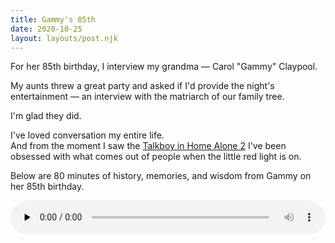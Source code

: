 ```yaml
---
title: Gammy's 85th
date: 2020-10-25
layout: layouts/post.njk
---
```


For her 85th birthday, I interview my grandma — Carol "Gammy" Claypool.

My aunts threw a great party and asked if I'd provide the night's entertainment — an interview with the matriarch of our family tree.

I'm glad they did.

I've loved conversation my entire life.   
And from the moment I saw the [Talkboy in Home Alone 2](https://www.youtube.com/watch?v=ePrAxox-sq0) I've been obsessed with what comes out of people when the little red light is on.

Below are 80 minutes of history, memories, and wisdom from Gammy on her 85th birthday.

<audio controls preload="none" style="width: 100%">
  <source src="https://s3-us-west-1.amazonaws.com/media.chan.dev/gammy-85-interview.mp3" type="audio/mpeg" />
  <p>
    Your browser does not support the audio tag. a <a href="https://s3-us-west-1.amazonaws.com/media.chan.dev/gammy-85-interview.mp3">link to the audio</a> instead.</p>
</audio>
